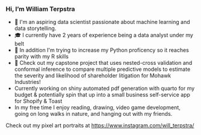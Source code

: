 ### Hi, I’m William Terpstra
- :wave: I'm an aspiring data scientist passionate about machine learning and data storytelling.
- :mortar_board: I currently have 2 years of experience being a data analyst under my belt
- 🌱 In addition I'm trying to increase my Python proficency so it reaches parity with my R skills
- :eyes: Check out my capstone project that uses nested-cross validation and conformal inference to compare multiple predictive models to estimate the severity and likelihood of shareholder litigation for Mohawk Industries!
- Currently working on shiny automated pdf generation with quarto for my budget & potentially spin that up into a small business self-service app for Shopify & Toast
- In my free time I enjoy reading, drawing, video game development, going on long walks in nature, and hanging out with my friends.

Check out my pixel art portraits at https://www.instagram.com/will_terpstra/

<!---
wtwillterp/wtwillterp is a ✨ special ✨ repository because its `README.md` (this file) appears on your GitHub profile.
You can click the Preview link to take a look at your changes.
--->
